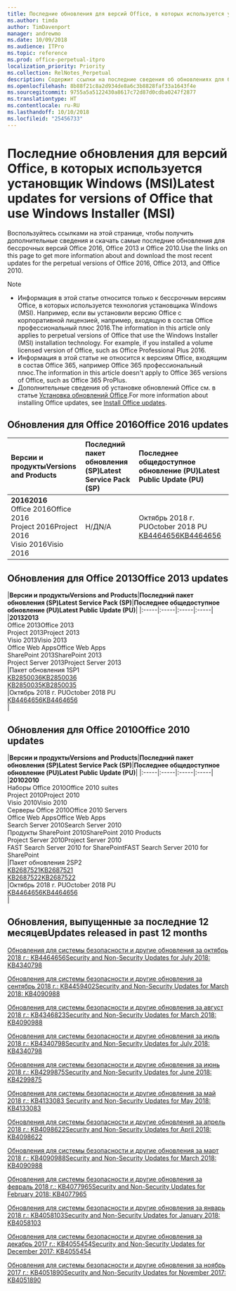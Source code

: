 ```yaml
---
title: Последние обновления для версий Office, в которых используется установщик Windows (MSI)
ms.author: timda
author: TimDavenport
manager: andrewmo
ms.date: 10/09/2018
ms.audience: ITPro
ms.topic: reference
ms.prod: office-perpetual-itpro
localization_priority: Priority
ms.collection: RelNotes_Perpetual
description: Содержит ссылки на последние сведения об обновлениях для бессрочных версий Office 2016, Office 2013 и Office 2010 для ИТ-специалистов
ms.openlocfilehash: 8b88f21c8a2d934de8a6c3b8828faf33a1643f4e
ms.sourcegitcommit: 9755a5a5122430a8617c72d87d0cdba0247f2877
ms.translationtype: HT
ms.contentlocale: ru-RU
ms.lasthandoff: 10/10/2018
ms.locfileid: "25456733"
---
```

# <a name="latest-updates-for-versions-of-office-that-use-windows-installer-msi"></a><span data-ttu-id="63b6d-103">Последние обновления для версий Office, в которых используется установщик Windows (MSI)</span><span class="sxs-lookup"><span data-stu-id="63b6d-103">Latest updates for versions of Office that use Windows Installer (MSI)</span></span>

<span data-ttu-id="63b6d-104">Воспользуйтесь ссылками на этой странице, чтобы получить дополнительные сведения и скачать самые последние обновления для бессрочных версий Office 2016, Office 2013 и Office 2010.</span><span class="sxs-lookup"><span data-stu-id="63b6d-104">Use the links on this page to get more information about and download the most recent updates for the perpetual versions of Office 2016, Office 2013, and Office 2010.</span></span>
  
 
> [!NOTE]
> - <span data-ttu-id="63b6d-p101">Информация в этой статье относится только к бессрочным версиям Office, в которых используется технология установщика Windows (MSI). Например, если вы установили версию Office с корпоративной лицензией, например, входящую в состав Office профессиональный плюс 2016.</span><span class="sxs-lookup"><span data-stu-id="63b6d-p101">The information in this article only applies to perpetual versions of Office that use the Windows Installer (MSI) installation technology. For example, if you installed a volume licensed version of Office, such as Office Professional Plus 2016.</span></span>
> - <span data-ttu-id="63b6d-107">Информация в этой статье не относится к версиям Office, входящим в состав Office 365, например Office 365 профессиональный плюс.</span><span class="sxs-lookup"><span data-stu-id="63b6d-107">The information in this article doesn't apply to Office 365 versions of Office, such as Office 365 ProPlus.</span></span>
> - <span data-ttu-id="63b6d-108">Дополнительные сведения об установке обновлений Office см. в статье [Установка обновлений Office](https://support.office.com/article/2ab296f3-7f03-43a2-8e50-46de917611c5).</span><span class="sxs-lookup"><span data-stu-id="63b6d-108">For more information about installing Office updates, see [Install Office updates](https://support.office.com/article/2ab296f3-7f03-43a2-8e50-46de917611c5).</span></span> 


## <a name="office-2016-updates"></a><span data-ttu-id="63b6d-109">Обновления для Office 2016</span><span class="sxs-lookup"><span data-stu-id="63b6d-109">Office 2016 updates</span></span>

|<span data-ttu-id="63b6d-110">**Версии и продукты**</span><span class="sxs-lookup"><span data-stu-id="63b6d-110">**Versions and Products**</span></span>|<span data-ttu-id="63b6d-111">**Последний пакет обновления (SP)**</span><span class="sxs-lookup"><span data-stu-id="63b6d-111">**Latest Service Pack (SP)**</span></span>|<span data-ttu-id="63b6d-112">**Последнее общедоступное обновление (PU)**</span><span class="sxs-lookup"><span data-stu-id="63b6d-112">**Latest Public Update (PU)**</span></span>|
|:-----|:-----|:-----|
|<span data-ttu-id="63b6d-113">**2016**</span><span class="sxs-lookup"><span data-stu-id="63b6d-113">**2016**</span></span> <br/> <span data-ttu-id="63b6d-114">Office 2016</span><span class="sxs-lookup"><span data-stu-id="63b6d-114">Office 2016</span></span>  <br/> <span data-ttu-id="63b6d-115">Project 2016</span><span class="sxs-lookup"><span data-stu-id="63b6d-115">Project 2016</span></span>  <br/> <span data-ttu-id="63b6d-116">Visio 2016</span><span class="sxs-lookup"><span data-stu-id="63b6d-116">Visio 2016</span></span>  <br/> |<span data-ttu-id="63b6d-117">Н/Д</span><span class="sxs-lookup"><span data-stu-id="63b6d-117">N/A</span></span>  <br/> |<span data-ttu-id="63b6d-118">Октябрь 2018 г. PU</span><span class="sxs-lookup"><span data-stu-id="63b6d-118">October 2018 PU</span></span>  <br/> [<span data-ttu-id="63b6d-119">KB4464656</span><span class="sxs-lookup"><span data-stu-id="63b6d-119">KB4464656</span></span>](https://support.microsoft.com/help/4464656) <br/> |
   
## <a name="office-2013-updates"></a><span data-ttu-id="63b6d-120">Обновления для Office 2013</span><span class="sxs-lookup"><span data-stu-id="63b6d-120">Office 2013 updates</span></span>

|<span data-ttu-id="63b6d-121">**Версии и продукты**</span><span class="sxs-lookup"><span data-stu-id="63b6d-121">**Versions and Products**</span></span>|<span data-ttu-id="63b6d-122">**Последний пакет обновления (SP)**</span><span class="sxs-lookup"><span data-stu-id="63b6d-122">**Latest Service Pack (SP)**</span></span>|<span data-ttu-id="63b6d-123">**Последнее общедоступное обновление (PU)**</span><span class="sxs-lookup"><span data-stu-id="63b6d-123">**Latest Public Update (PU)**</span></span>|
|:-----|:-----|:-----|:-----|
|<span data-ttu-id="63b6d-124">**2013**</span><span class="sxs-lookup"><span data-stu-id="63b6d-124">**2013**</span></span> <br/> <span data-ttu-id="63b6d-125">Office 2013</span><span class="sxs-lookup"><span data-stu-id="63b6d-125">Office 2013</span></span>  <br/> <span data-ttu-id="63b6d-126">Project 2013</span><span class="sxs-lookup"><span data-stu-id="63b6d-126">Project 2013</span></span>  <br/> <span data-ttu-id="63b6d-127">Visio 2013</span><span class="sxs-lookup"><span data-stu-id="63b6d-127">Visio 2013</span></span>  <br/> <span data-ttu-id="63b6d-128">Office Web Apps</span><span class="sxs-lookup"><span data-stu-id="63b6d-128">Office Web Apps</span></span>  <br/> <span data-ttu-id="63b6d-129">SharePoint 2013</span><span class="sxs-lookup"><span data-stu-id="63b6d-129">SharePoint 2013</span></span>  <br/> <span data-ttu-id="63b6d-130">Project Server 2013</span><span class="sxs-lookup"><span data-stu-id="63b6d-130">Project Server 2013</span></span>  <br/> |<span data-ttu-id="63b6d-131">Пакет обновления 1</span><span class="sxs-lookup"><span data-stu-id="63b6d-131">SP1</span></span> <br/> [<span data-ttu-id="63b6d-132">KB2850036</span><span class="sxs-lookup"><span data-stu-id="63b6d-132">KB2850036</span></span>](https://support.microsoft.com/kb/2850036) <br/>[<span data-ttu-id="63b6d-133">KB2850035</span><span class="sxs-lookup"><span data-stu-id="63b6d-133">KB2850035</span></span>](https://support.microsoft.com/kb/2850035) <br/> |<span data-ttu-id="63b6d-134">Октябрь 2018 г. PU</span><span class="sxs-lookup"><span data-stu-id="63b6d-134">October 2018 PU</span></span>  <br/> [<span data-ttu-id="63b6d-135">KB4464656</span><span class="sxs-lookup"><span data-stu-id="63b6d-135">KB4464656</span></span>](https://support.microsoft.com/help/4464656) <br/> |
   
## <a name="office-2010-updates"></a><span data-ttu-id="63b6d-136">Обновления для Office 2010</span><span class="sxs-lookup"><span data-stu-id="63b6d-136">Office 2010 updates</span></span>

|<span data-ttu-id="63b6d-137">**Версии и продукты**</span><span class="sxs-lookup"><span data-stu-id="63b6d-137">**Versions and Products**</span></span>|<span data-ttu-id="63b6d-138">**Последний пакет обновления (SP)**</span><span class="sxs-lookup"><span data-stu-id="63b6d-138">**Latest Service Pack (SP)**</span></span>|<span data-ttu-id="63b6d-139">**Последнее общедоступное обновление (PU)**</span><span class="sxs-lookup"><span data-stu-id="63b6d-139">**Latest Public Update (PU)**</span></span>|
|:-----|:-----|:-----|:-----|
|<span data-ttu-id="63b6d-140">**2010**</span><span class="sxs-lookup"><span data-stu-id="63b6d-140">**2010**</span></span> <br/> <span data-ttu-id="63b6d-141">Наборы Office 2010</span><span class="sxs-lookup"><span data-stu-id="63b6d-141">Office 2010 suites</span></span>  <br/> <span data-ttu-id="63b6d-142">Project 2010</span><span class="sxs-lookup"><span data-stu-id="63b6d-142">Project 2010</span></span>  <br/> <span data-ttu-id="63b6d-143">Visio 2010</span><span class="sxs-lookup"><span data-stu-id="63b6d-143">Visio 2010</span></span>  <br/> <span data-ttu-id="63b6d-144">Серверы Office 2010</span><span class="sxs-lookup"><span data-stu-id="63b6d-144">Office 2010 Servers</span></span>  <br/> <span data-ttu-id="63b6d-145">Office Web Apps</span><span class="sxs-lookup"><span data-stu-id="63b6d-145">Office Web Apps</span></span>  <br/> <span data-ttu-id="63b6d-146">Search Server 2010</span><span class="sxs-lookup"><span data-stu-id="63b6d-146">Search Server 2010</span></span>  <br/> <span data-ttu-id="63b6d-147">Продукты SharePoint 2010</span><span class="sxs-lookup"><span data-stu-id="63b6d-147">SharePoint 2010 Products</span></span>  <br/> <span data-ttu-id="63b6d-148">Project Server 2010</span><span class="sxs-lookup"><span data-stu-id="63b6d-148">Project Server 2010</span></span>  <br/> <span data-ttu-id="63b6d-149">FAST Search Server 2010 for SharePoint</span><span class="sxs-lookup"><span data-stu-id="63b6d-149">FAST Search Server 2010 for SharePoint</span></span>  <br/> |<span data-ttu-id="63b6d-150">Пакет обновления 2</span><span class="sxs-lookup"><span data-stu-id="63b6d-150">SP2</span></span> <br/>[<span data-ttu-id="63b6d-151">KB2687521</span><span class="sxs-lookup"><span data-stu-id="63b6d-151">KB2687521</span></span>](https://support.microsoft.com/kb/2687521) <br/> [<span data-ttu-id="63b6d-152">KB2687522</span><span class="sxs-lookup"><span data-stu-id="63b6d-152">KB2687522</span></span>](https://support.microsoft.com/kb/2687522) <br/> |<span data-ttu-id="63b6d-153">Октябрь 2018 г. PU</span><span class="sxs-lookup"><span data-stu-id="63b6d-153">October 2018 PU</span></span> <br/>[<span data-ttu-id="63b6d-154">KB4464656</span><span class="sxs-lookup"><span data-stu-id="63b6d-154">KB4464656</span></span>](https://support.microsoft.com/help/4464656) <br/>|
   

   
## <a name="updates-released-in-past-12-months"></a><span data-ttu-id="63b6d-155">Обновления, выпущенные за последние 12 месяцев</span><span class="sxs-lookup"><span data-stu-id="63b6d-155">Updates released in past 12 months</span></span>

[<span data-ttu-id="63b6d-156">Обновления для системы безопасности и другие обновления за октябрь 2018 г.: KB4464656</span><span class="sxs-lookup"><span data-stu-id="63b6d-156">Security and Non-Security Updates for July 2018: KB4340798</span></span>](https://support.microsoft.com/help/4464656)

[<span data-ttu-id="63b6d-157">Обновления для системы безопасности и другие обновления за сентябрь 2018 г.: KB4459402</span><span class="sxs-lookup"><span data-stu-id="63b6d-157">Security and Non-Security Updates for March 2018: KB4090988</span></span>](https://support.microsoft.com/help/4459402) 

[<span data-ttu-id="63b6d-158">Обновления для системы безопасности и другие обновления за август 2018 г.: KB4346823</span><span class="sxs-lookup"><span data-stu-id="63b6d-158">Security and Non-Security Updates for March 2018: KB4090988</span></span>](https://support.microsoft.com/help/4346823)   

[<span data-ttu-id="63b6d-159">Обновления для системы безопасности и другие обновления за июль 2018 г.: KB4340798</span><span class="sxs-lookup"><span data-stu-id="63b6d-159">Security and Non-Security Updates for July 2018: KB4340798</span></span>](https://support.microsoft.com/help/4340798)   

[<span data-ttu-id="63b6d-160">Обновления для системы безопасности и другие обновления за июнь 2018 г.: KB4299875</span><span class="sxs-lookup"><span data-stu-id="63b6d-160">Security and Non-Security Updates for June 2018: KB4299875</span></span>](https://support.microsoft.com/help/4299875)  

[<span data-ttu-id="63b6d-161">Обновления для системы безопасности и другие обновления за май 2018 г.: KB4133083 </span><span class="sxs-lookup"><span data-stu-id="63b6d-161">Security and Non-Security Updates for May 2018: KB4133083 </span></span>](https://support.microsoft.com/en-us/help/4133083)
  
[<span data-ttu-id="63b6d-162">Обновления для системы безопасности и другие обновления за апрель 2018 г.: KB4098622</span><span class="sxs-lookup"><span data-stu-id="63b6d-162">Security and Non-Security Updates for April 2018: KB4098622</span></span>](https://support.microsoft.com/en-us/help/4098622) 
  
[<span data-ttu-id="63b6d-163">Обновления для системы безопасности и другие обновления за март 2018 г.: KB4090988</span><span class="sxs-lookup"><span data-stu-id="63b6d-163">Security and Non-Security Updates for March 2018: KB4090988</span></span>](https://support.microsoft.com/en-us/help/4090988)  
  
[<span data-ttu-id="63b6d-164">Обновления для системы безопасности и другие обновления за февраль 2018 г.: KB4077965</span><span class="sxs-lookup"><span data-stu-id="63b6d-164">Security and Non-Security Updates for February 2018: KB4077965</span></span>](https://support.microsoft.com/help/4077965)  
  
[<span data-ttu-id="63b6d-165">Обновления для системы безопасности и другие обновления за январь 2018 г.: KB4058103</span><span class="sxs-lookup"><span data-stu-id="63b6d-165">Security and Non-Security Updates for January 2018: KB4058103</span></span>](https://support.microsoft.com/help/4058103)   
  
[<span data-ttu-id="63b6d-166">Обновления для системы безопасности и другие обновления за декабрь 2017 г.: KB4055454</span><span class="sxs-lookup"><span data-stu-id="63b6d-166">Security and Non-Security Updates for December 2017: KB4055454</span></span>](https://support.microsoft.com/help/4055454)   
  
[<span data-ttu-id="63b6d-167">Обновления для системы безопасности и другие обновления за ноябрь 2017 г.: KB4051890</span><span class="sxs-lookup"><span data-stu-id="63b6d-167">Security and Non-Security Updates for November 2017: KB4051890</span></span>](https://support.microsoft.com/help/4051890)   
  
    

  

   
  
